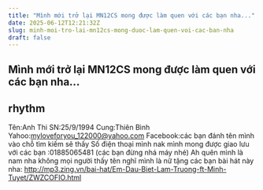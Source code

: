 ```yaml
---
title: "Mình mới trở lại MN12CS mong được làm quen với các bạn nha..."
date: 2025-06-12T12:21:32Z
slug: minh-moi-tro-lai-mn12cs-mong-duoc-lam-quen-voi-cac-ban-nha
draft: false
---
```


## Mình mới trở lại MN12CS mong được làm quen với các bạn nha...

## rhythm

Tên:Anh Thi
SN:25/9/1994
Cung:Thiên Bình
Yahoo:myloveforyou_122000@yahoo.com
Facebook:các bạn đánh tên mình vào chỗ tìm kiếm sẽ thấy
Số điện thoại mình nak mình mong được giao lưu với các bạn :01885065481 (các bạn đừng nhá máy nhé)
Ah quên mình là nam nha không mọi người thấy tên nghĩ mình là nữ 
 tặng các bạn bài hát này nha:
http://mp3.zing.vn/bai-hat/Em-Dau-Biet-Lam-Truong-ft-Minh-Tuyet/ZWZCOFIO.html
